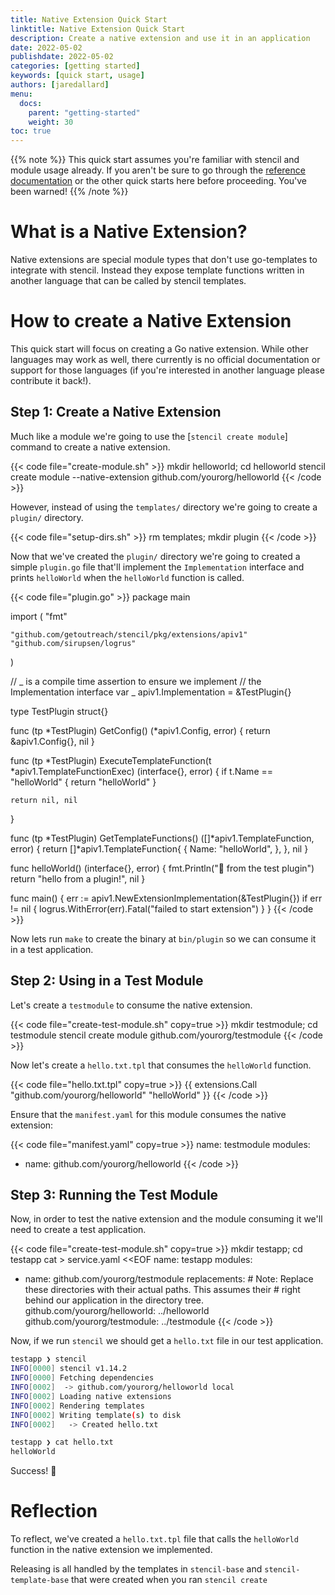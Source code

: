 ```yaml
---
title: Native Extension Quick Start
linktitle: Native Extension Quick Start
description: Create a native extension and use it in an application
date: 2022-05-02
publishdate: 2022-05-02
categories: [getting started]
keywords: [quick start, usage]
authors: [jaredallard]
menu:
  docs:
    parent: "getting-started"
    weight: 30
toc: true
---
```


{{% note %}}
This quick start assumes you're familiar with stencil and module usage already. If you aren't be sure to go through the [reference documentation](/stencil/reference/) or the other quick starts here before proceeding. You've been warned!
{{% /note %}}

# What is a Native Extension?

Native extensions are special module types that don't use go-templates to integrate with stencil. Instead they expose template functions written in another language that can be called by stencil templates.

# How to create a Native Extension

This quick start will focus on creating a Go native extension. While other languages may work as well, there currently is no official documentation or support for those languages (if you're interested in another language please contribute it back!).

## Step 1: Create a Native Extension

Much like a module we're going to use the [`stencil create module`] command to create a native extension.

{{< code file="create-module.sh" >}}
mkdir helloworld; cd helloworld
stencil create module --native-extension github.com/yourorg/helloworld
{{< /code >}}

However, instead of using the `templates/` directory we're going to create a `plugin/` directory.

{{< code file="setup-dirs.sh" >}}
rm templates; mkdir plugin
{{< /code >}}

Now that we've created the `plugin/` directory we're going to created a simple `plugin.go` file that'll implement the `Implementation` interface and prints `helloWorld` when the `helloWorld` function is called.

{{< code file="plugin.go" >}}
package main

import (
"fmt"

    "github.com/getoutreach/stencil/pkg/extensions/apiv1"
    "github.com/sirupsen/logrus"

)

// _ is a compile time assertion to ensure we implement
// the Implementation interface
var _ apiv1.Implementation = &TestPlugin{}

type TestPlugin struct{}

func (tp *TestPlugin) GetConfig() (*apiv1.Config, error) {
return &apiv1.Config{}, nil
}

func (tp *TestPlugin) ExecuteTemplateFunction(t *apiv1.TemplateFunctionExec) (interface{}, error) {
if t.Name == "helloWorld" {
return "helloWorld"
}

    return nil, nil

}

func (tp *TestPlugin) GetTemplateFunctions() ([]*apiv1.TemplateFunction, error) {
return []\*apiv1.TemplateFunction{
{
Name: "helloWorld",
},
}, nil
}

func helloWorld() (interface{}, error) {
fmt.Println("👋 from the test plugin")
return "hello from a plugin!", nil
}

func main() {
err := apiv1.NewExtensionImplementation(&TestPlugin{})
if err != nil {
logrus.WithError(err).Fatal("failed to start extension")
}
}
{{< /code >}}

Now lets run `make` to create the binary at `bin/plugin` so we can consume it in a test application.

## Step 2: Using in a Test Module

Let's create a `testmodule` to consume the native extension.

{{< code file="create-test-module.sh" copy=true >}}
mkdir testmodule; cd testmodule
stencil create module github.com/yourorg/testmodule
{{< /code >}}

Now let's create a `hello.txt.tpl` that consumes the `helloWorld` function.

{{< code file="hello.txt.tpl" copy=true >}}
{{ extensions.Call "github.com/yourorg/helloworld" "helloWorld" }}
{{< /code >}}

Ensure that the `manifest.yaml` for this module consumes the native extension:

{{< code file="manifest.yaml" copy=true >}}
name: testmodule
modules:

- name: github.com/yourorg/helloworld
  {{< /code >}}

## Step 3: Running the Test Module

Now, in order to test the native extension and the module consuming it we'll need to create a test application.

{{< code file="create-test-module.sh" copy=true >}}
mkdir testapp; cd testapp
cat > service.yaml <<EOF
name: testapp
modules:

- name: github.com/yourorg/testmodule
  replacements: # Note: Replace these directories with their actual paths. This assumes their # right behind our application in the directory tree.
  github.com/yourorg/helloworld: ../helloworld
  github.com/yourorg/testmodule: ../testmodule
  {{< /code >}}

Now, if we run `stencil` we should get a `hello.txt` file in our test application.

```bash
testapp ❯ stencil
INFO[0000] stencil v1.14.2
INFO[0000] Fetching dependencies
INFO[0002]  -> github.com/yourorg/helloworld local
INFO[0002] Loading native extensions
INFO[0002] Rendering templates
INFO[0002] Writing template(s) to disk
INFO[0002]   -> Created hello.txt

testapp ❯ cat hello.txt
helloWorld
```

Success! :tada:

# Reflection

To reflect, we've created a `hello.txt.tpl` file that calls the `helloWorld` function in the native extension we implemented.

Releasing is all handled by the templates in `stencil-base` and `stencil-template-base` that were created when you ran `stencil create`

